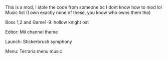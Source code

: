 ﻿This is a mod, I stole the code from someone bc I dont know how to mod lol
Music list (I own exactly none of these, you know who owns them tho)

Boss 1,2 and Game1-9: hollow knight ost

Editor: Mii channel theme

Launch: Stickerbrush symphony

Menu: Terraria menu music
